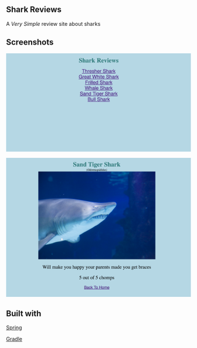 ## Shark Reviews
A _Very Simple_ review site about sharks

## Screenshots
![alt text](https://github.com/IzzyElwyn/reviews/blob/master/src/main/resources/static/images/ScreenShots/MainReviewsPage.png?raw=true "List of Shark Reviews")

![alt text](https://github.com/IzzyElwyn/reviews/blob/master/src/main/resources/static/images/ScreenShots/IndReviewPage.png?raw=true "Individual Shark Review Page Example")


## Built with
[Spring](https://start.spring.io/)

[Gradle](https://gradle.org/)
